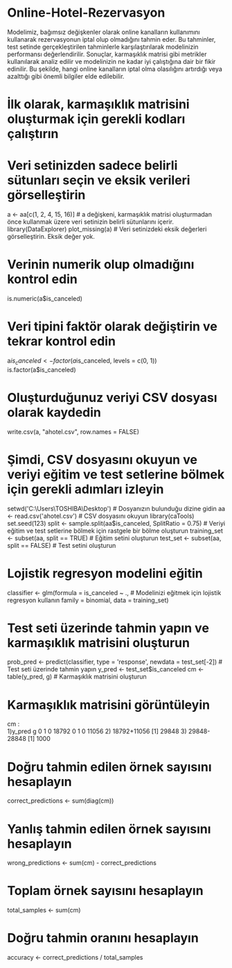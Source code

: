 # Online-Hotel-Rezervasyon
Modelimiz, bağımsız değişkenler olarak online kanalların kullanımını kullanarak rezervasyonun iptal olup olmadığını tahmin eder. Bu tahminler, test setinde gerçekleştirilen tahminlerle karşılaştırılarak modelinizin performansı değerlendirilir. Sonuçlar, karmaşıklık matrisi gibi metrikler kullanılarak analiz edilir ve modelinizin ne kadar iyi çalıştığına dair bir fikir edinilir. Bu şekilde, hangi online kanalların iptal olma olasılığını artırdığı veya azalttığı gibi önemli bilgiler elde edilebilir. 




# İlk olarak, karmaşıklık matrisini oluşturmak için gerekli kodları çalıştırın
# Veri setinizden sadece belirli sütunları seçin ve eksik verileri görselleştirin
a <- aa[c(1, 2, 4, 15, 16)] # a değişkeni, karmaşıklık matrisi oluşturmadan önce kullanmak üzere veri setinizin belirli sütunlarını içerir.
library(DataExplorer)
plot_missing(a) # Veri setinizdeki eksik değerleri görselleştirin. Eksik değer yok.

# Verinin numerik olup olmadığını kontrol edin
is.numeric(a$is_canceled)

# Veri tipini faktör olarak değiştirin ve tekrar kontrol edin
a$is_canceled <- factor(a$is_canceled, levels = c(0, 1))
is.factor(a$is_canceled)

# Oluşturduğunuz veriyi CSV dosyası olarak kaydedin
write.csv(a, "ahotel.csv", row.names = FALSE)

# Şimdi, CSV dosyasını okuyun ve veriyi eğitim ve test setlerine bölmek için gerekli adımları izleyin
setwd('C:\\Users\\TOSHIBA\\Desktop') # Dosyanızın bulunduğu dizine gidin
aa <- read.csv('ahotel.csv') # CSV dosyasını okuyun
library(caTools)
set.seed(123)
split <- sample.split(aa$is_canceled, SplitRatio = 0.75) # Veriyi eğitim ve test setlerine bölmek için rastgele bir bölme oluşturun
training_set <- subset(aa, split == TRUE) # Eğitim setini oluşturun
test_set <- subset(aa, split == FALSE) # Test setini oluşturun

# Lojistik regresyon modelini eğitin
classifier <- glm(formula = is_canceled ~ ., # Modelinizi eğitmek için lojistik regresyon kullanın
                  family = binomial,
                  data = training_set)

# Test seti üzerinde tahmin yapın ve karmaşıklık matrisini oluşturun
prob_pred <- predict(classifier, type = 'response', newdata = test_set[-2]) # Test seti üzerinde tahmin yapın
y_pred <- test_set$is_canceled
cm <- table(y_pred, g) # Karmaşıklık matrisini oluşturun

# Karmaşıklık matrisini görüntüleyin
cm :   
1)y_pred
g       0     1
  0 18792     0
  1     0 11056
2) 18792+11056
[1] 29848
3) 29848-28848
[1] 1000


# Doğru tahmin edilen örnek sayısını hesaplayın
correct_predictions <- sum(diag(cm))

# Yanlış tahmin edilen örnek sayısını hesaplayın
wrong_predictions <- sum(cm) - correct_predictions

# Toplam örnek sayısını hesaplayın
total_samples <- sum(cm)

# Doğru tahmin oranını hesaplayın
accuracy <- correct_predictions / total_samples
